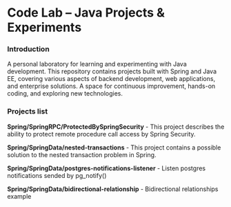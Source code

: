 # Code Lab – Java Projects & Experiments

### Introduction

A personal laboratory for learning and experimenting with Java development. This repository contains projects built with Spring and Java EE, covering various aspects of backend development, web applications, and enterprise solutions. A space for continuous improvement, hands-on coding, and exploring new technologies.

### Projects list

**Spring/SpringRPC/ProtectedBySpringSecurity** - This project describes the ability to protect remote procedure call access by Spring Security.

**Spring/SpringData/nested-transactions** - This project contains a possible solution to the nested transaction problem in Spring.

**Spring/SpringData/postgres-notifications-listener** - Listen postgres notifications sended by pg_notify()

**Spring/SpringData/bidirectional-relationship** - Bidirectional relationships example
